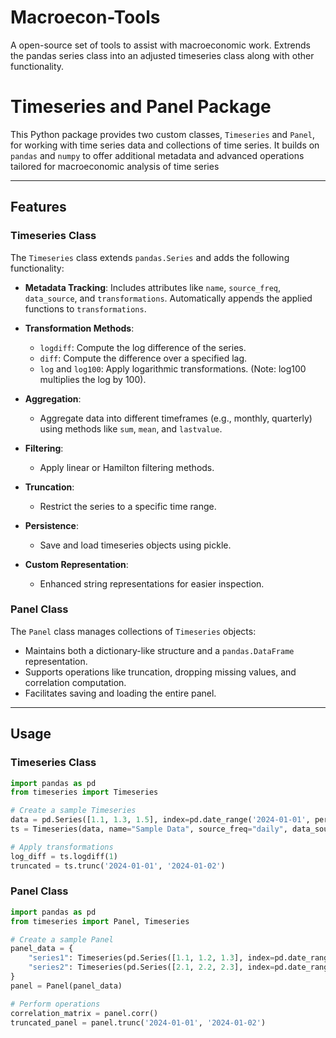 # Macroecon-Tools
A open-source set of tools to assist with macroeconomic work. Extrends the pandas series class into an adjusted timeseries class along with other functionality.

# Timeseries and Panel Package

This Python package provides two custom classes, `Timeseries` and `Panel`, for working with time series data and collections of time series. It builds on `pandas` and `numpy` to offer additional metadata and advanced operations tailored for macroeconomic analysis of time series

---

## Features

### Timeseries Class
The `Timeseries` class extends `pandas.Series` and adds the following functionality:
- **Metadata Tracking**: Includes attributes like `name`, `source_freq`, `data_source`, and `transformations`. Automatically appends the applied functions to `transformations`.

- **Transformation Methods**:
  - `logdiff`: Compute the log difference of the series.
  - `diff`: Compute the difference over a specified lag.
  - `log` and `log100`: Apply logarithmic transformations. (Note: log100 multiplies the log by 100).
- **Aggregation**:
  - Aggregate data into different timeframes (e.g., monthly, quarterly) using methods like `sum`, `mean`, and `lastvalue`.
- **Filtering**:
  - Apply linear or Hamilton filtering methods.
- **Truncation**:
  - Restrict the series to a specific time range.
- **Persistence**:
  - Save and load timeseries objects using pickle.
- **Custom Representation**:
  - Enhanced string representations for easier inspection.

### Panel Class
The `Panel` class manages collections of `Timeseries` objects:
- Maintains both a dictionary-like structure and a `pandas.DataFrame` representation.
- Supports operations like truncation, dropping missing values, and correlation computation.
- Facilitates saving and loading the entire panel.

---

## Usage

### Timeseries Class
```python
import pandas as pd
from timeseries import Timeseries

# Create a sample Timeseries
data = pd.Series([1.1, 1.3, 1.5], index=pd.date_range('2024-01-01', periods=3))
ts = Timeseries(data, name="Sample Data", source_freq="daily", data_source="Generated")

# Apply transformations
log_diff = ts.logdiff(1)
truncated = ts.trunc('2024-01-01', '2024-01-02')
```

### Panel Class
```python
import pandas as pd
from timeseries import Panel, Timeseries

# Create a sample Panel
panel_data = {
    "series1": Timeseries(pd.Series([1.1, 1.2, 1.3], index=pd.date_range('2024-01-01', periods=3))),
    "series2": Timeseries(pd.Series([2.1, 2.2, 2.3], index=pd.date_range('2024-01-01', periods=3))),
}
panel = Panel(panel_data)

# Perform operations
correlation_matrix = panel.corr()
truncated_panel = panel.trunc('2024-01-01', '2024-01-02')
```
